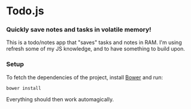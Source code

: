 # Todo.js
###  Quickly save notes and tasks in volatile memory!

This is a todo/notes app that "saves" tasks and notes in RAM. 
I'm using refresh some of my JS knowledge, and to have something to build upon.

### Setup
To fetch the dependencies of the project, install [Bower](http://bower.io/) and run:
```
bower install
```
Everything should then work automagically.

